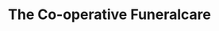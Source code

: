 ---
title: "The Co-operative Funeralcare"
url: /coventry/the-co-operative-funeralcare-kenpas-highway/
shop: Bestattungen
---